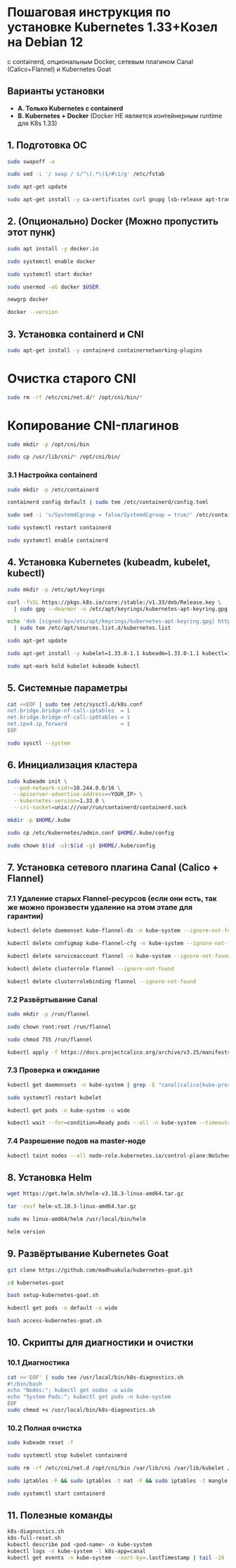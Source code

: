 
# Пошаговая инструкция по установке Kubernetes 1.33+Козел  на Debian 12

с containerd, опциональным Docker, сетевым плагином Canal (Calico+Flannel) и Kubernetes Goat

## Варианты установки

- **A. Только Kubernetes с containerd** 
- **B. Kubernetes + Docker** (Docker НЕ является контейнерным runtime для K8s 1.33)


## 1. Подготовка ОС

```bash
sudo swapoff -a
```
```bash
sudo sed -i '/ swap / s/^\(.*\)$/#\1/g' /etc/fstab
```
```bash
sudo apt-get update
```
```bash
sudo apt-get install -y ca-certificates curl gnupg lsb-release apt-transport-https
```


## 2. (Опционально) Docker  (Можно пропустить этот пунк)

```bash
sudo apt install -y docker.io
```
```bash
sudo systemctl enable docker
```
```bash
sudo systemctl start docker
```
```bash
sudo usermod -aG docker $USER
```
```bash
newgrp docker
```
```bash
docker --version
```


## 3. Установка containerd и CNI

```bash
sudo apt-get install -y containerd containernetworking-plugins
```
# Очистка старого CNI
```bash
sudo rm -rf /etc/cni/net.d/* /opt/cni/bin/*
```
# Копирование CNI-плагинов
```bash
sudo mkdir -p /opt/cni/bin
```
```bash
sudo cp /usr/lib/cni/* /opt/cni/bin/
```


### 3.1 Настройка containerd

```bash
sudo mkdir -p /etc/containerd
```
```bash
containerd config default | sudo tee /etc/containerd/config.toml
```
```bash
sudo sed -i 's/SystemdCgroup = false/SystemdCgroup = true/' /etc/containerd/config.toml
```

```bash
sudo systemctl restart containerd
```
```bash
sudo systemctl enable containerd
```


## 4. Установка Kubernetes (kubeadm, kubelet, kubectl)

```bash
sudo mkdir -p /etc/apt/keyrings
```
```bash
curl -fsSL https://pkgs.k8s.io/core:/stable:/v1.33/deb/Release.key \
  | sudo gpg --dearmor -o /etc/apt/keyrings/kubernetes-apt-keyring.gpg
```
```bash
echo 'deb [signed-by=/etc/apt/keyrings/kubernetes-apt-keyring.gpg] https://pkgs.k8s.io/core:/stable:/v1.33/deb/ /' \
  | sudo tee /etc/apt/sources.list.d/kubernetes.list
```
```bash
sudo apt-get update
```
```bash
sudo apt-get install -y kubelet=1.33.0-1.1 kubeadm=1.33.0-1.1 kubectl=1.33.0-1.1
```
```bash
sudo apt-mark hold kubelet kubeadm kubectl
```


## 5. Системные параметры

```bash
cat <<EOF | sudo tee /etc/sysctl.d/k8s.conf
net.bridge.bridge-nf-call-iptables  = 1
net.bridge.bridge-nf-call-ip6tables = 1
net.ipv4.ip_forward                 = 1
EOF
```
```bash
sudo sysctl --system
```


## 6. Инициализация кластера

```bash
sudo kubeadm init \
  --pod-network-cidr=10.244.0.0/16 \
  --apiserver-advertise-address=<YOUR_IP> \
  --kubernetes-version=1.33.0 \
  --cri-socket=unix:///var/run/containerd/containerd.sock
```

```bash
mkdir -p $HOME/.kube
```
```bash
sudo cp /etc/kubernetes/admin.conf $HOME/.kube/config
```
```bash
sudo chown $(id -u):$(id -g) $HOME/.kube/config
```


## 7. Установка сетевого плагина Canal (Calico + Flannel)

### 7.1 Удаление старых Flannel-ресурсов (если они есть, так же можно произвести удаление на этом этапе для гарантии)

```bash
kubectl delete daemonset kube-flannel-ds -n kube-system --ignore-not-found
```
```bash
kubectl delete configmap kube-flannel-cfg -n kube-system --ignore-not-found
```
```bash
kubectl delete serviceaccount flannel -n kube-system --ignore-not-found
```
```bash
kubectl delete clusterrole flannel --ignore-not-found
```
```bash
kubectl delete clusterrolebinding flannel --ignore-not-found
```


### 7.2 Развёртывание Canal

```bash
sudo mkdir -p /run/flannel
```
```bash
sudo chown root:root /run/flannel
```
```bash
sudo chmod 755 /run/flannel
```
```bash
kubectl apply -f https://docs.projectcalico.org/archive/v3.25/manifests/canal.yaml
```


### 7.3 Проверка и ожидание

```bash
kubectl get daemonsets -n kube-system | grep -E "canal|calico|kube-proxy"
```
```bash
sudo systemctl restart kubelet
```
```bash
kubectl get pods -n kube-system -o wide
```
```bash
kubectl wait --for=condition=Ready pods --all -n kube-system --timeout=300s
```


### 7.4 Разрешение подов на master-ноде

```bash
kubectl taint nodes --all node-role.kubernetes.io/control-plane:NoSchedule- 2>/dev/null || true
```


## 8. Установка Helm

```bash
wget https://get.helm.sh/helm-v3.18.3-linux-amd64.tar.gz
```
```bash
tar -zxvf helm-v3.18.3-linux-amd64.tar.gz
```
```bash
sudo mv linux-amd64/helm /usr/local/bin/helm
```
```bash
helm version
```


## 9. Развёртывание Kubernetes Goat

```bash
git clone https://github.com/madhuakula/kubernetes-goat.git
```
```bash
cd kubernetes-goat
```
```bash
bash setup-kubernetes-goat.sh
```
```bash
kubectl get pods -n default -o wide
```
```bash
bash access-kubernetes-goat.sh
```


## 10. Скрипты для диагностики и очистки

### 10.1 Диагностика

```bash
cat <<'EOF' | sudo tee /usr/local/bin/k8s-diagnostics.sh
#!/bin/bash
echo "Nodes:"; kubectl get nodes -o wide
echo "System Pods:"; kubectl get pods -n kube-system
EOF
sudo chmod +x /usr/local/bin/k8s-diagnostics.sh
```


### 10.2 Полная очистка

```bash
sudo kubeadm reset -f
```
```bash
sudo systemctl stop kubelet containerd
```
```bash
sudo rm -rf /etc/cni/net.d /opt/cni/bin /var/lib/cni /var/lib/kubelet /var/lib/etcd /run/flannel $HOME/.kube
```
```bash
sudo iptables -F && sudo iptables -t nat -F && sudo iptables -t mangle -F && sudo iptables -X
```
```bash
sudo systemctl start containerd
```


## 11. Полезные команды

```bash
k8s-diagnostics.sh
k8s-full-reset.sh
kubectl describe pod <pod-name> -n kube-system
kubectl logs -n kube-system -l k8s-app=canal
kubectl get events -n kube-system --sort-by=.lastTimestamp | tail -20
```
